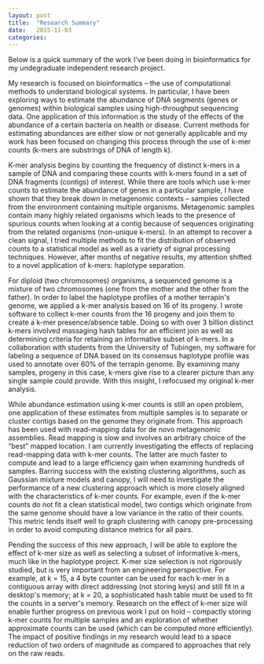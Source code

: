 ```yaml
---
layout: post
title:  "Research Summary"
date:   2015-11-03
categories:
---
```


Below is a quick summary of the work I've been doing in bioinformatics for my
undegraduate independent research project.

My research is focused on bioinformatics – the use of computational methods to
understand biological systems. In particular, I have been exploring ways to
estimate the abundance of DNA segments (genes or genomes) within biological
samples using high-throughput sequencing data. One application of this
information is the study of the effects of the abundance of a certain bacteria
on health or disease. Current methods for estimating abundances are either slow
or not generally applicable and my work has been focused on changing this
process through the use of k-mer counts (k-mers are substrings of DNA of length
k).

K-mer analysis begins by counting the frequency of distinct k-mers in a sample
of DNA and comparing these counts with k-mers found in a set of DNA fragments
(contigs) of interest. While there are tools which use k-mer counts to estimate
the abundance of genes in a particular sample, I have shown that they break
down in metagenomic contexts – samples collected from the environment
containing multiple organisms. Metagenomic samples contain many highly related
organisms which leads to the presence of spurious counts when looking at a
contig because of sequences originating from the related organisms (non-unique
k-mers). In an attempt to recover a clean signal, I tried multiple methods to
fit the distribution of observed counts to a statistical model as well as a
variety of signal processing techniques. However, after months of negative
results, my attention shifted to a novel application of k-mers: haplotype
separation.

For diploid (two chromosomes) organisms, a sequenced genome is a mixture of two
chromosomes (one from the mother and the other from the father). In order to
label the haplotype profiles of a mother terrapin's genome, we applied a k-mer
analysis based on 16 of its progeny. I wrote software to collect k-mer counts
from the 16 progeny and join them to create a k-mer presence/absence table.
Doing so with over 3 billion distinct k-mers involved massaging hash tables for
an efficient join as well as determining criteria for retaining an informative
subset of k-mers. In a collaboration with students from the University of
Tubingen, my software for labeling a sequence of DNA based on its consensus
haplotype profile was used to annotate over 60% of the terrapin genome. By
examining many samples, progeny in this case, k-mers give rise to a clearer
picture than any single sample could provide. With this insight, I refocused my
original k-mer analysis.

While abundance estimation using k-mer counts is still an open problem, one
application of these estimates from multiple samples is to separate or cluster
contigs based on the genome they originate from. This approach has been used
with read-mapping data for de novo metagenomic assemblies. Read mapping is slow
and involves an arbitrary choice of the “best” mapped location. I am currently
investigating the effects of replacing read-mapping data with k-mer counts. The
latter are much faster to compute and lead to a large efficiency gain when
examining hundreds of samples. Barring success with the existing clustering
algorithms, such as Gaussian mixture models and canopy, I will need to
investigate the performance of a new clustering approach which is more closely
aligned with the characteristics of k-mer counts. For example, even if the
k-mer counts do not fit a clean statistical model, two contigs which originate
from the same genome should have a low variance in the ratio of their counts.
This metric lends itself well to graph clustering with canopy pre-processing in
order to avoid computing distance metrics for all pairs.

Pending the success of this new approach, I will be able to explore the effect
of k-mer size as well as selecting a subset of informative k-mers, much like in
the haplotype project. K-mer size selection is not rigorously studied, but is
very important from an engineering perspective. For example, at k = 15, a 4
byte counter can be used for each k-mer in a contiguous array with direct
addressing (not storing keys) and still fit in a desktop's memory; at k = 20, a
sophisticated hash table must be used to fit the counts in a server's memory.
Research on the effect of k-mer size will enable further progress on previous
work I put on hold – compactly storing k-mer counts for multiple samples and an
exploration of whether approximate counts can be used (which can be computed
more efficiently). The impact of positive findings in my research would lead to
a space reduction of two orders of magnitude as compared to approaches that
rely on the raw reads.
